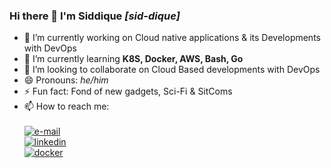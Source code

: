 ### Hi there 👋 I'm Siddique _[sid-dique]_

- 🔭 I’m currently working on Cloud native applications & its Developments with DevOps
- 🌱 I’m currently learning **K8S, Docker, AWS, Bash, Go** 
- 👯 I’m looking to collaborate on Cloud Based developments with DevOps
- 😄 Pronouns: _he/him_
- ⚡ Fun fact: Fond of new gadgets, Sci-Fi & SitComs
- 📫 How to reach me: <br> <br> [![e-mail](https://img.shields.io/badge/Gmail-D14836?style=for-the-badge&logo=gmail&logoColor=white)](mailto:siddiqueahmed.sa@gmail.com) 
<br> [![linkedin](https://img.shields.io/badge/LinkedIn-0077B5?style=for-the-badge&logo=linkedin&logoColor=white)](https://www.linkedin.com/in/siddiqueahmeda/)
<br> [![docker](https://img.shields.io/badge/Docker-2CA5E0?style=for-the-badge&logo=docker&logoColor=white)](https://hub.docker.com/u/siddiquesa)




<!--
**siddique-sa/siddique-sa** is a ✨ _special_ ✨ repository because its `README.md` (this file) appears on your GitHub profile.

Here are some ideas to get you started:

- 🔭 I’m currently working on ...
- 🌱 I’m currently learning ...
- 👯 I’m looking to collaborate on ...
- 🤔 I’m looking for help with ...
- 💬 Ask me about ...
- 📫 How to reach me: ...
- 😄 Pronouns: ...
- ⚡ Fun fact: ..
https://img.shields.io/badge/Docker-2CA5E0?style=for-the-badge&logo=docker&logoColor=white

https://img.shields.io/badge/LinkedIn-0077B5?style=for-the-badge&logo=linkedin&logoColor=white
[![e-mail](https://img.shields.io/badge/Gmail-D14836?style=for-the-badge&logo=gmail&logoColor=white)](siddiqueahmed.sa@gmail.com)
-->

